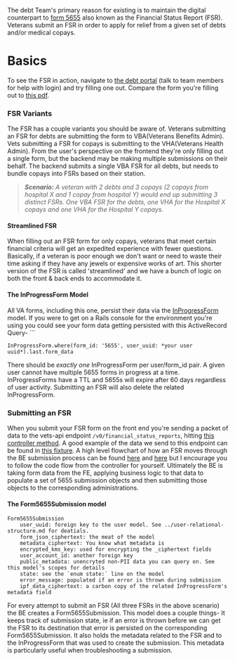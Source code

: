 The debt Team's primary reason for existing is to maintain the digital counterpart to  [form 5655](5655.pdf) also known as the Financial Status Report (FSR). Veterans submit an FSR in order to apply for relief from a given set of debts and/or medical copays.

# Basics
To see the FSR in action, navigate to [the debt portal](https://staging.va.gov/manage-va-debt/request-debt-help-form-5655/introduction) (talk to team members for help with login) and try filling one out. Compare the form you're filling out to [this pdf](5655.pdf).  
### FSR Variants
The FSR has a couple variants you should be aware of. Veterans submitting an FSR for debts are submitting the form to VBA(Veterans Benefits Admin). Vets submitting a FSR for copays is submitting to the VHA(Veterans Health Admin). From the user's perspective on the frontend they're only filling out a single form, but the backend may be making multiple submissions on their behalf. The backend submits a single VBA FSR for all debts, but needs to bundle copays into  FSRs based on their station.
>***Scenario:*** *A veteran with 2 debts and 3 copays (2 copays from hospital X and 1 copay from hospital Y) would end up submitting 3 distinct FSRs. One VBA FSR for the debts, one VHA for the Hospital X copays and one VHA for the Hospital Y copays.*
#### Streamlined FSR
When filling out an FSR form for only copays, veterans that meet certain financial criteria will get an expedited experience with fewer questions. Basically, if a veteran is poor enough we don't want or need to waste their time asking if they have any jewels or expensive works of art. This shorter version of the FSR is called 'streamlined' and we have a bunch of logic on both the front & back ends to accommodate it.
#### The InProgressForm Model
All VA forms, including this one, persist their data via the [InProgressForm](https://github.com/department-of-veterans-affairs/vets-api/blob/master/app/models/in_progress_form.rb) model. If you were to get on a Rails console for the environment you're using you could see your form data getting persisted with this ActiveRecord Query- ```
```
InProgressForm.where(form_id: '5655', user_uuid: *your user uuid*).last.form_data
```
There should be *exactly one* InProgressForm per user/form_id pair. A given user cannot have multiple 5655 forms in progress at a time. InProgressForms have a TTL and 5655s will expire after 60 days regardless of user activity. Submitting an FSR will also delete the related InProgressForm.

### Submitting an FSR
When you submit your FSR form on the front end you're sending a packet of data to the vets-api endpoint `/v0/financial_status_reports`,  hitting [this controller method](https://github.com/department-of-veterans-affairs/vets-api/blob/22d0fd99c237f3c0fbe51e23715779533cb149d0/modules/debts_api/app/controllers/debts_api/v0/financial_status_reports_controller.rb#L14).  A good example of the data we send to this endpoint can be found in [this fixture](https://github.com/department-of-veterans-affairs/vets-api/blob/master/modules/debts_api/spec/fixtures/pre_submission_fsr/fsr_maximal_calculations_form.json). A high level flowchart of how an FSR moves through the BE submission process can be found [here](high-level-fsr-submission-graph.png) and [here](fsr-submission-dependency-graph.png) but I encourage you to follow the code flow from the controller for yourself. Ultimately the BE is taking form data from the FE, applying business logic to that data to populate a set of 5655 submission objects and then submitting those objects to the corresponding administrations.
#### The Form5655Submission model
```
Form5655Submission
	user_uuid: foreign key to the user model. See ../user-relational-structure.md for deatials.
	form_json_ciphertext: the meat of the model
	metadata_ciphertext: You know what metadata is
	encrypted_kms_key: used for encrypting the _ciphertext fields
	user_account_id: another foreign key
	public_metadata: unencryted non-PII data you can query on. See this model's scopes for details
	state: see the `enum state:` line on the model
	error_message: populated if an error is thrown during submission
	ipf_data_ciphertext: a carbon copy of the related InProgressForm's metadata field

```
For every attempt to submit an FSR (All three FSRs in the above scenario) the BE creates a Form5655Submission. This model does a couple things- 
It keeps track of submission state, ie if an error is thrown before we can get the FSR to its destination that error is persisted on the corresponding Form5655Submission.
It also holds the metadata related to the FSR and to the InProgressForm that was used to create the submission. This metadata is particularly useful when troubleshooting a submission.

